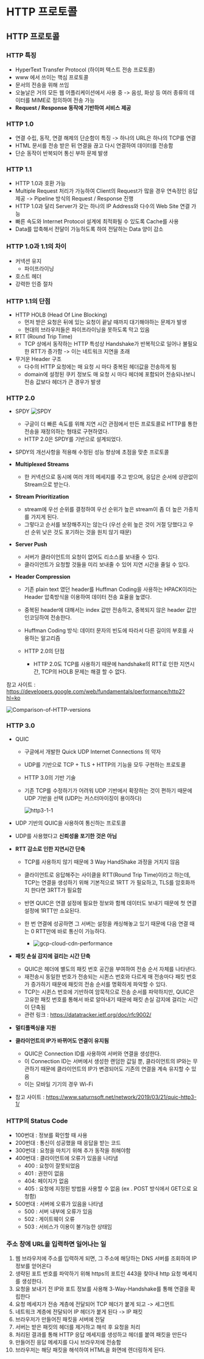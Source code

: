 # HTTP 프로토콜

## HTTP 프로토콜

### HTTP 특징

- HyperText Transfer Protocol (하이퍼 텍스트 전송 프로토콜)
- www 에서 쓰이는 핵심 프로토콜
- 문서의 전송을 위해 쓰임
- 오늘날은 거의 모든 웹 어플리케이션에서 사용 중 -> 음성, 화상 등 여러 종류의 데이터를 MIME로 정의하여 전송 가능
- **Request / Response 동작에 기반하여 서비스 제공**

### HTTP 1.0

- 연결 수립, 동작, 연결 해제의 단순함이 특징 -> 하나의 URL은 하나의 TCP를 연결
- HTML 문서를 전송 받은 뒤 연결을 끊고 다시 연결하여 데이터를 전송함
- 단순 동작이 반복되어 통신 부하 문제 발생

### HTTP 1.1

- HTTP 1.0과 호환 가능
- Multiple Request 처리가 가능하여 Client의 Request가 많을 경우 연속정인 응답 제공 -> Pipeline 방식의 Request / Response 진행
- HTTP 1.0과 달리 Server가 갖는 하나의 IP Address와 다수의 Web Site 연결 가능
- 빠른 속도와 Internet Protocol 설계에 최적화될 수 있도록 Cache를 사용
- Data를 압축해서 전달이 가능하도록 하여 전달하는 Data 양이 감소

### HTTP 1.0과 1.1의 차이

- 커넥션 유지
  - 파이프라이닝
- 호스트 헤더
- 강력한 인증 절차

### HTTP 1.1의 단점

- HTTP HOLB (Head Of Line Blocking)
  - 먼저 받은 요청은 뒤에 있는 요청이 끝날 때까지 대기해야하는 문제가 발생
  - 현대의 브라우저들은 파이프라이닝을 못하도록 막고 있음
- RTT (Round Trip Time)
  - TCP 상에서 동작하는 HTTP 특성상 Handshake가 반복적으로 일어나 불필요한 RTT가 증가함 -> 이는 네트워크 지연을 초래
- 무거운 Header 구조
  - 다수의 HTTP 요청에는 매 요청 시 마다 중복된 헤더값을 전송하게 됨
  - domain에 설정된 쿠키 정보도 매 요청 시 마다 헤더에 포함되어 전송되나보니 전송 값보다 헤더가 큰 경우가 발생

### HTTP 2.0

- SPDY
  ![SPDY](https://user-images.githubusercontent.com/43779730/127163069-2110f3cc-6a3a-4e9f-8d2a-0f2789ef7ad2.png)

  - 구글이 더 빠른 속도를 위해 지연 시간 관점에서 만든 프로토콜로 HTTP를 통한 전송을 재정의하는 형태로 구현하였다.
  - HTTP 2.0은 SPDY를 기반으로 설계되었다.

- SPDY의 개선사항을 적용해 수정된 성능 향상에 초점을 맞춘 프로토콜

- **Multiplexed Streams**
  - 한 커넥션으로 동시에 여러 개의 메세지를 주고 받으며, 응답은 순서에 상관없이 Stream으로 받는다.
- **Stream Prioritization**
  - stream에 우선 순위를 결정하여 우선 순위가 높은 stream이 좀 더 높은 가중치를 가지게 된다.
  - 그렇다고 순서를 보장해주지는 않는다 (우선 순위 높은 것이 거절 당했다고 우선 순위 낮은 것도 포기하는 것을 원치 않기 때문)
- **Server Push**
  - 서버가 클라이언트의 요청이 없어도 리소스를 보내줄 수 있다.
  - 클라이언트가 요청할 것들을 미리 보내줄 수 있어 지연 시간을 줄일 수 있다.
- **Header Compression**

  - 기존 plain text 였던 header를 Huffman Coding을 사용하는 HPACK이라는 Header 압축방식을 이용하여 데이터 전송 효율을 높였다.
  - 중복된 header에 대해서는 index 값만 전송하고, 중복되지 않은 header 값만 인코딩하여 전송한다.
  - Huffman Coding 방식: 데이터 문자의 빈도에 따라서 다른 길이의 부호를 사용하는 알고리즘

  - HTTP 2.0의 단점
    - HTTP 2.0도 TCP를 사용하기 때문에 handshake의 RTT로 인한 지연시간, TCP의 HOLB 문제는 해결 할 수 없다.

참고 사이트 : https://developers.google.com/web/fundamentals/performance/http2?hl=ko

![Comparison-of-HTTP-versions](https://user-images.githubusercontent.com/43779730/127325328-9ffe45cd-888b-4bc7-ba63-f9228f74c395.png)

### HTTP 3.0

- QUIC

  - 구글에서 개발한 Quick UDP Internet Connections 의 약자
  - UDP를 기반으로 TCP + TLS + HTTP의 기능을 모두 구현하는 프로토콜
  - HTTP 3.0의 기반 기술
  - 기존 TCP를 수정하기가 어려워 UDP 기반에서 확장하는 것이 편하기 때문에 UDP 기반을 선택 (UDP는 커스터마이징이 용이하다)

    ![http3-1-1](https://user-images.githubusercontent.com/43779730/127327654-60efedb4-0d5c-4057-b414-741854efbb19.png)

- UDP 기반의 QUIC을 사용하여 통신하는 프로토콜
- UDP를 사용했다고 **신뢰성을 포기한 것은 아님**
- **RTT 감소로 인한 지연시간 단축**

  - TCP를 사용하지 않기 때문에 3 Way HandShake 과정을 거치지 않음
  - 클라이언트로 응답해주는 사이클을 RTT(Round Trip Time)이라고 하는데, TCP는 연결을 생성하기 위해 기본적으로 1RTT 가 필요하고, TLS를 암호화까지 한다면 3RTT가 필요함
  - 반면 QUIC은 연결 설정에 필요한 정보와 함께 데이터도 보내기 때문에 첫 연결 설정에 1RTT만 소요된다.
  - 한 번 연결에 성공하면 그 서버는 설정을 캐싱해놓고 있기 때문에 다음 연결 때는 0 RTT만에 바로 통신이 가능하다.

    - ![gcp-cloud-cdn-performance](https://user-images.githubusercontent.com/43779730/127328045-d0ed0619-8b8d-4fa7-aa66-091d1bc8a183.gif)

- **패킷 손실 감지에 걸리는 시간 단축**

  - QUIC은 헤더에 별도의 패킷 번호 공간을 부여하여 전송 순서 자체를 나타낸다.
  - 재전송시 동일한 번호가 전송되는 시퀸스 번호와 다르게 매 전송마다 패킷 번호가 증가하기 때문에 패킷의 전송 순서를 명확하게 파악할 수 있다.
  - TCP는 시퀸스 번호에 기반하여 암묵적으로 전송 순서를 파악하지만, QUIC은 고유한 패킷 번호를 통해서 바로 알아내기 때문에 패킷 손실 감지에 걸리는 시간이 단축됨
  - 관련 링크 : https://datatracker.ietf.org/doc/rfc9002/

- **멀티플렉싱을 지원**
- **클라이언트의 IP가 바뀌어도 연결이 유지됨**
  - QUIC은 Connection ID를 사용하여 서버와 연결을 생성한다.
  - 이 Connection ID는 서버에서 생성한 랜덤한 값일 뿐, 클라이언트의 IP와는 무관하기 때문에 클라이언트의 IP가 변경되어도 기존의 연결을 계속 유지할 수 있음
  - 이는 모바일 기기의 경우 Wi-Fi
- 참고 사이트 : https://www.saturnsoft.net/network/2019/03/21/quic-http3-1/

### HTTP의 Status Code

- 100번대 : 정보를 확인할 때 사용
- 200번대 : 통신이 성공했을 때 응답을 받는 코드
- 300번대 : 요청을 마치기 위해 추가 동작을 취해야함
- 400번대 : 클라이언트에 오류가 있음을 나타냄
  - 400 : 요청이 잘못되었음
  - 401 : 권한이 없음
  - 404: 페이지가 없음
  - 405 : 요청에 지정된 방법을 사용할 수 없음 (ex . POST 방식에서 GET으로 요청함)
- 500번대 : 서버에 오류가 있음을 나타냄
  - 500 : 서버 내부에 오류가 있음
  - 502 : 게이트웨이 오류
  - 503 : 서비스가 이용이 불가능한 상태임

### 주소 창에 URL을 입력하면 일어나는 일

1. 웹 브라우저에 주소를 입력하게 되면, 그 주소에 해당하는 DNS 서버를 조회하여 IP 정보를 얻어온다
2. 생략된 포트 번호를 파악하기 위해 https의 포트인 443을 찾아내 http 요청 메세지를 생성한다.
3. 요청을 보내기 전 IP와 포트 정보를 사용해 3-Way-Handshake를 통해 연결을 확립한다
4. 요청 메세지가 전송 계층에 전달되어 TCP 헤더가 붙게 되고 -> 세그먼트
5. 네트워크 계층에 전달되어 IP 헤더가 붙게 된다 -> IP 패킷
6. 브라우저가 만들어진 패킷을 서버에 전달
7. 서버는 받은 패킷의 헤더를 제거하고 해석 후 요청을 처리
8. 처리된 결과를 통해 HTTP 응답 메세지를 생성하고 헤더를 붙여 패킷을 만든다
9. 만들어진 응답 메세지를 다시 브라우저에 전송함
10. 브라우저는 해당 패킷을 해석하여 HTML을 화면에 렌더링하게 된다.
